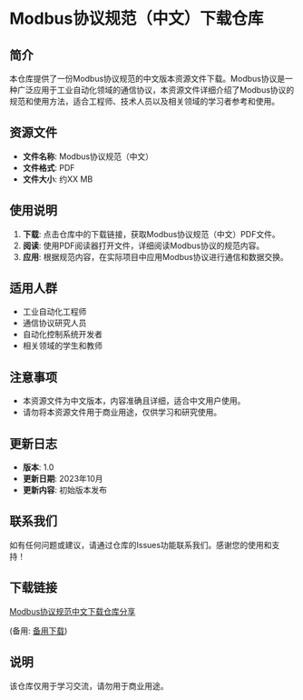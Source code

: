 # Modbus协议规范（中文）下载仓库

## 简介

本仓库提供了一份Modbus协议规范的中文版本资源文件下载。Modbus协议是一种广泛应用于工业自动化领域的通信协议，本资源文件详细介绍了Modbus协议的规范和使用方法，适合工程师、技术人员以及相关领域的学习者参考和使用。

## 资源文件

- **文件名称**: Modbus协议规范（中文）
- **文件格式**: PDF
- **文件大小**: 约XX MB

## 使用说明

1. **下载**: 点击仓库中的下载链接，获取Modbus协议规范（中文）PDF文件。
2. **阅读**: 使用PDF阅读器打开文件，详细阅读Modbus协议的规范内容。
3. **应用**: 根据规范内容，在实际项目中应用Modbus协议进行通信和数据交换。

## 适用人群

- 工业自动化工程师
- 通信协议研究人员
- 自动化控制系统开发者
- 相关领域的学生和教师

## 注意事项

- 本资源文件为中文版本，内容准确且详细，适合中文用户使用。
- 请勿将本资源文件用于商业用途，仅供学习和研究使用。

## 更新日志

- **版本**: 1.0
- **更新日期**: 2023年10月
- **更新内容**: 初始版本发布

## 联系我们

如有任何问题或建议，请通过仓库的Issues功能联系我们。感谢您的使用和支持！

## 下载链接
[Modbus协议规范中文下载仓库分享](https://pan.quark.cn/s/74f2f86d5677) 

(备用: [备用下载](https://pan.baidu.com/s/19zRos2tkO45DcMlk5SVyow?pwd=1234))

## 说明

该仓库仅用于学习交流，请勿用于商业用途。

